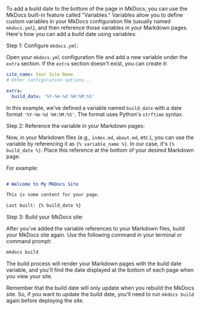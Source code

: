 

To add a build date to the bottom of the page in MkDocs, you can use the MkDocs built-in feature called "Variables." Variables allow you to define custom variables in your MkDocs configuration file (usually named `mkdocs.yml`), and then reference those variables in your Markdown pages. Here's how you can add a build date using variables:

Step 1: Configure `mkdocs.yml`:

Open your `mkdocs.yml` configuration file and add a new variable under the `extra` section. If the `extra` section doesn't exist, you can create it:

```yaml
site_name: Your Site Name
# Other configuration options...

extra:
  build_date: '%Y-%m-%d %H:%M:%S'
```

In this example, we've defined a variable named `build_date` with a date format `'%Y-%m-%d %H:%M:%S'`. The format uses Python's `strftime` syntax.

Step 2: Reference the variable in your Markdown pages:

Now, in your Markdown files (e.g., `index.md`, `about.md`, etc.), you can use the variable by referencing it as `{% variable_name %}`. In our case, it's `{% build_date %}`. Place this reference at the bottom of your desired Markdown page.

For example:

```markdown

# Welcome to My MkDocs Site

This is some content for your page.

Last built: {% build_date %}
```

Step 3: Build your MkDocs site:

After you've added the variable references to your Markdown files, build your MkDocs site again. Use the following command in your terminal or command prompt:

```bash
mkdocs build
```

The build process will render your Markdown pages with the build date variable, and you'll find the date displayed at the bottom of each page when you view your site.

Remember that the build date will only update when you rebuild the MkDocs site. So, if you want to update the build date, you'll need to run `mkdocs build` again before deploying the site.
